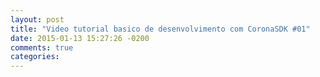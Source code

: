 ```yaml
---
layout: post
title: "Video tutorial basico de desenvolvimento com CoronaSDK #01"
date: 2015-01-13 15:27:26 -0200
comments: true
categories: 
---
```

